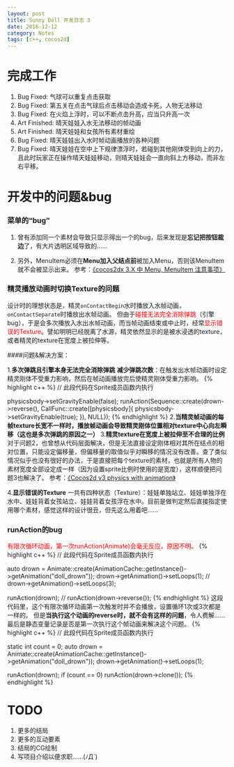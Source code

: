 ```yaml
---
layout: post
title: Sunny Doll 开发日志 3
date: 2016-12-12
category: Notes
tags: [c++, cocos2d]
---
```


# 完成工作
1. Bug Fixed: 气球可以重复点击获取
2. Bug Fixed: 第五关在点击气球后点击移动会造成卡死，人物无法移动
3. Bug Fixed: 在火焰上浮时，可以不断点击升高，应当只升高一次
4. Art Finished: 晴天娃娃入水无法移动的帧动画
5. Art Finished: 晴天娃娃和女孩所有素材重绘
6. Bug Fixed: 晴天娃娃出入水时帧动画播放的各种问题
7. Bug Fixed: 晴天娃娃在空中上下规律漂浮时，若碰到其他刚体受到向上的力，且此时玩家正在操作晴天娃娃移动，则晴天娃娃会一直向斜上方移动，而非左右平移。


# 开发中的问题&bug

### 菜单的“bug”
1. 曾有添加同一个素材会导致只显示得出一个的bug，后来发现是**忘记把按钮裁边**了，有大片透明区域导致的……

2. 另外，MenuItem必须在**Menu加入父结点前**被加入Menu，否则该MenuItem就不会被显示出来。
参考：[《cocos2dx 3.X 中 Menu, MenuItem 注意事项》](http://blog.csdn.net/ironyoung/article/details/41380297)

### 精灵播放动画时切换Texture的问题
设计时的理想状态是，精灵`onContactBegin`水时播放入水帧动画，`onContactSeparate`时播放出水帧动画。
但由于<font color='red'>碰撞无法完全消除弹跳</font>（引擎bug），于是会多次播放入水出水帧动画，而当帧动画结束或中止时，经常<font color='red'>显示错误的Texture</font>。譬如明明已经脱离了水源，精灵依然显示的是被水浸透的texture，或者精灵的texture在宽度上被拉伸等。

####问题&解决方案：

1.**多次弹跳且引擎本身无法完全消除弹跳**
**减少弹跳次数**：在触发出水帧动画时设定精灵刚体不受重力影响，然后在帧动画播放完后使精灵刚体受重力影响。
{% highlight c++ %}
// 此段代码在Sprite成员函数内执行

physicsbody->setGravityEnable(false);
runAction(Sequence::create(drown->reverse(),
                            CallFunc::create([physicsbody]{
                                physicsbody->setGravityEnable(true);
                            }),
                            NULL));
{% endhighlight %}
2.**当精灵帧动画的每帧texture长宽不一样时，播放帧动画会导致精灵刚体位置相对texture中心向左瞬移（这也是多次弹跳的原因之一）**
3.**精灵texture在宽度上被拉伸至不合理的比例**
对于问题2，也曾想从代码层面解决，但是无法直接设定刚体相对其所在结点的相对位置，只能设定偏移量，但偏移量的取值似乎对瞬移的情况没有改善。查了类似情况似乎也没有很好的办法，于是直接把每个texture的素材，也就是所有人物的素材宽度全部设定成一样（因为设置sprite比例时使用的是宽度），这样顺便把问题3也解决了。
参考：[《Cocos2d v3 physics with animation》](http://forum.cocos2d-objc.org/t/cocos2d-v3-physics-with-animation/12651)

4.**显示错误的Texture**
一共有四种状态（Texture）：娃娃单独站立、娃娃单独浮在水中、娃娃背着女孩站立、娃娃背着女孩浮在水中。目前是做判定然后直接指定使用哪个素材，感觉这样的设计很丑，但先这么用着吧……

### runAction的bug
<font color='red'>有限次循环动画，第一次runAction(Animate)会毫无反应，原因不明。</font>
{% highlight c++ %}
// 此段代码在Sprite成员函数内执行

auto drown = Animate::create(AnimationCache::getInstance()->getAnimation("doll_drown"));
drown->getAnimation()->setLoops(1);
// drown->getAnimation()->setLoops(3);

runAction(drown);
// runAction(drown->reverse());
{% endhighlight %}
这段代码里，这个有限次循环动画第一次触发时并不会播放，设置循环1次或3次都是一样的。
但是**当执行这个动画的reverse时，就不会有这样的问题**，令人费解……
最后是静态变量记录是否是第一次执行这个帧动画来解决这个问题。
{% highlight c++ %}
// 此段代码在Sprite成员函数内执行

static int count = 0;
auto drown = Animate::create(AnimationCache::getInstance()->getAnimation("doll_drown"));
drown->getAnimation()->setLoops(1);

runAction(drown);
if (count == 0)
    runAction(drown->clone());
{% endhighlight %}


# TODO
1. 更多的结局
2. 更多的互动要素
3. 结局的CG绘制
4. 写项目介绍以便求职……(ﾉД`)

